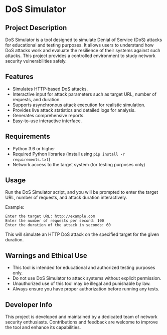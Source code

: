 # DoS Simulator

## Project Description
DoS Simulator is a tool designed to simulate Denial of Service (DoS) attacks for educational and testing purposes. It allows users to understand how DoS attacks work and evaluate the resilience of their systems against such attacks. This project provides a controlled environment to study network security vulnerabilities safely.

## Features
- Simulates HTTP-based DoS attacks.
- Interactive input for attack parameters such as target URL, number of requests, and duration.
- Supports asynchronous attack execution for realistic simulation.
- Provides live attack statistics and detailed logs for analysis.
- Generates comprehensive reports.
- Easy-to-use interactive interface.

## Requirements
- Python 3.6 or higher
- Required Python libraries (install using `pip install -r requirements.txt`)
- Network access to the target system (for testing purposes only)

## Usage
Run the DoS Simulator script, and you will be prompted to enter the target URL, number of requests, and attack duration interactively.

Example:
```
Enter the target URL: http://example.com
Enter the number of requests per second: 100
Enter the duration of the attack in seconds: 60
```

This will simulate an HTTP DoS attack on the specified target for the given duration.

## Warnings and Ethical Use
- This tool is intended for educational and authorized testing purposes only.
- Do not use DoS Simulator to attack systems without explicit permission.
- Unauthorized use of this tool may be illegal and punishable by law.
- Always ensure you have proper authorization before running any tests.

## Developer Info
This project is developed and maintained by a dedicated team of network security enthusiasts. Contributions and feedback are welcome to improve the tool and enhance its capabilities.
